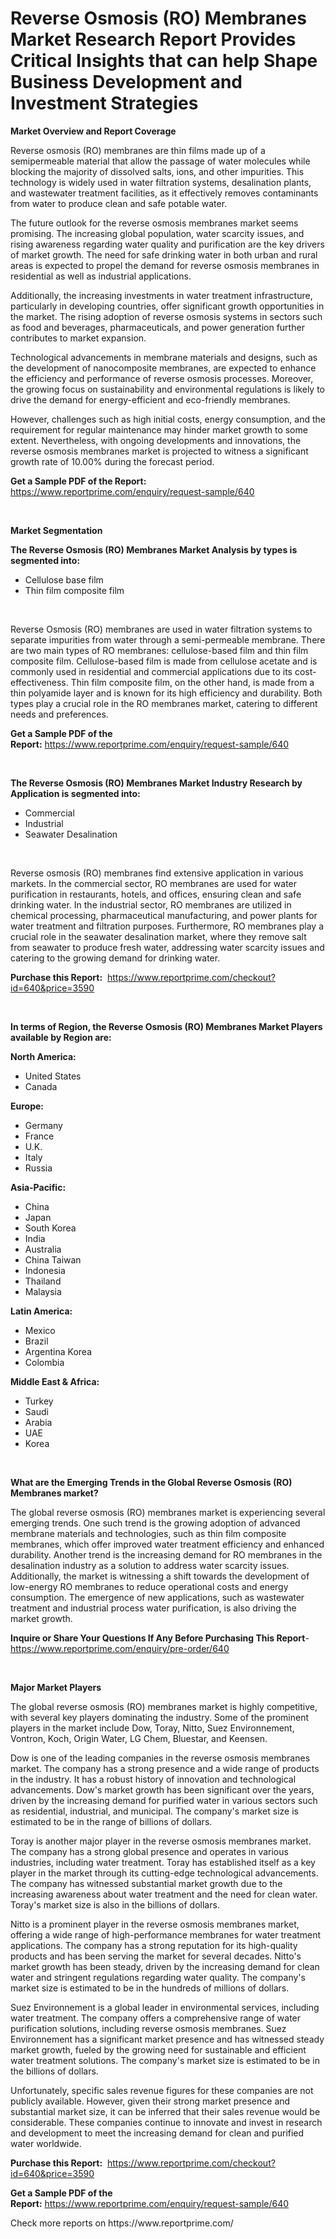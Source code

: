 <p><h1>Reverse Osmosis (RO) Membranes Market Research Report Provides Critical Insights that can help Shape Business Development and Investment Strategies</h1></p><p><strong>Market Overview and Report Coverage</strong></p>
<p><p>Reverse osmosis (RO) membranes are thin films made up of a semipermeable material that allow the passage of water molecules while blocking the majority of dissolved salts, ions, and other impurities. This technology is widely used in water filtration systems, desalination plants, and wastewater treatment facilities, as it effectively removes contaminants from water to produce clean and safe potable water.</p><p>The future outlook for the reverse osmosis membranes market seems promising. The increasing global population, water scarcity issues, and rising awareness regarding water quality and purification are the key drivers of market growth. The need for safe drinking water in both urban and rural areas is expected to propel the demand for reverse osmosis membranes in residential as well as industrial applications.</p><p>Additionally, the increasing investments in water treatment infrastructure, particularly in developing countries, offer significant growth opportunities in the market. The rising adoption of reverse osmosis systems in sectors such as food and beverages, pharmaceuticals, and power generation further contributes to market expansion.</p><p>Technological advancements in membrane materials and designs, such as the development of nanocomposite membranes, are expected to enhance the efficiency and performance of reverse osmosis processes. Moreover, the growing focus on sustainability and environmental regulations is likely to drive the demand for energy-efficient and eco-friendly membranes.</p><p>However, challenges such as high initial costs, energy consumption, and the requirement for regular maintenance may hinder market growth to some extent. Nevertheless, with ongoing developments and innovations, the reverse osmosis membranes market is projected to witness a significant growth rate of 10.00% during the forecast period.</p></p>
<p><strong>Get a Sample PDF of the Report:</strong> <a href="https://www.reportprime.com/enquiry/request-sample/640">https://www.reportprime.com/enquiry/request-sample/640</a></p>
<p>&nbsp;</p>
<p><strong>Market Segmentation</strong></p>
<p><strong>The Reverse Osmosis (RO) Membranes Market Analysis by types is segmented into:</strong></p>
<p><ul><li>Cellulose base film</li><li>Thin film composite film</li></ul></p>
<p>&nbsp;</p>
<p><p>Reverse Osmosis (RO) membranes are used in water filtration systems to separate impurities from water through a semi-permeable membrane. There are two main types of RO membranes: cellulose-based film and thin film composite film. Cellulose-based film is made from cellulose acetate and is commonly used in residential and commercial applications due to its cost-effectiveness. Thin film composite film, on the other hand, is made from a thin polyamide layer and is known for its high efficiency and durability. Both types play a crucial role in the RO membranes market, catering to different needs and preferences.</p></p>
<p><strong>Get a Sample PDF of the Report:</strong>&nbsp;<a href="https://www.reportprime.com/enquiry/request-sample/640">https://www.reportprime.com/enquiry/request-sample/640</a></p>
<p>&nbsp;</p>
<p><strong>The Reverse Osmosis (RO) Membranes Market Industry Research by Application is segmented into:</strong></p>
<p><ul><li>Commercial</li><li>Industrial</li><li>Seawater Desalination</li></ul></p>
<p>&nbsp;</p>
<p><p>Reverse osmosis (RO) membranes find extensive application in various markets. In the commercial sector, RO membranes are used for water purification in restaurants, hotels, and offices, ensuring clean and safe drinking water. In the industrial sector, RO membranes are utilized in chemical processing, pharmaceutical manufacturing, and power plants for water treatment and filtration purposes. Furthermore, RO membranes play a crucial role in the seawater desalination market, where they remove salt from seawater to produce fresh water, addressing water scarcity issues and catering to the growing demand for drinking water.</p></p>
<p><strong>Purchase this Report:</strong>&nbsp; <a href="https://www.reportprime.com/checkout?id=640&price=3590">https://www.reportprime.com/checkout?id=640&price=3590</a></p>
<p>&nbsp;</p>
<p><strong>In terms of Region, the Reverse Osmosis (RO) Membranes Market Players available by Region are:</strong></p>
<p>
    <p> <strong> North America: </strong>
        <ul>
            <li>United States</li>
            <li>Canada</li>
        </ul>
        </p> 
    <p> <strong> Europe: </strong>
        <ul>
            <li>Germany</li>
            <li>France</li>
            <li>U.K.</li>
            <li>Italy</li>
            <li>Russia</li>
        </ul>
        </p> 
    <p> <strong> Asia-Pacific: </strong>
        <ul>
            <li>China</li>
            <li>Japan</li>
            <li>South Korea</li>
            <li>India</li>
            <li>Australia</li>
            <li>China Taiwan</li>
            <li>Indonesia</li>
            <li>Thailand</li>
            <li>Malaysia</li>
        </ul>
        </p> 
    <p> <strong> Latin America: </strong>
        <ul>
            <li>Mexico</li>
            <li>Brazil</li>
            <li>Argentina Korea</li>
            <li>Colombia</li>
        </ul>
        </p> 
    <p> <strong> Middle East & Africa: </strong>
        <ul>
            <li>Turkey</li>
            <li>Saudi</li>
            <li>Arabia</li>
            <li>UAE</li>
            <li>Korea</li>
        </ul>
    </p>
    </p>
<p>&nbsp;</p>
<p><strong>What are the Emerging Trends in the Global Reverse Osmosis (RO) Membranes market?</strong></p>
<p><p>The global reverse osmosis (RO) membranes market is experiencing several emerging trends. One such trend is the growing adoption of advanced membrane materials and technologies, such as thin film composite membranes, which offer improved water treatment efficiency and enhanced durability. Another trend is the increasing demand for RO membranes in the desalination industry as a solution to address water scarcity issues. Additionally, the market is witnessing a shift towards the development of low-energy RO membranes to reduce operational costs and energy consumption. The emergence of new applications, such as wastewater treatment and industrial process water purification, is also driving the market growth.</p></p>
<p><strong>Inquire or Share Your Questions If Any Before Purchasing This Report</strong>- <a href="https://www.reportprime.com/enquiry/pre-order/640">https://www.reportprime.com/enquiry/pre-order/640</a></p>
<p>&nbsp;</p>
<p><strong>Major Market Players</strong></p>
<p><p>The global reverse osmosis (RO) membranes market is highly competitive, with several key players dominating the industry. Some of the prominent players in the market include Dow, Toray, Nitto, Suez Environnement, Vontron, Koch, Origin Water, LG Chem, Bluestar, and Keensen.</p><p>Dow is one of the leading companies in the reverse osmosis membranes market. The company has a strong presence and a wide range of products in the industry. It has a robust history of innovation and technological advancements. Dow's market growth has been significant over the years, driven by the increasing demand for purified water in various sectors such as residential, industrial, and municipal. The company's market size is estimated to be in the range of billions of dollars.</p><p>Toray is another major player in the reverse osmosis membranes market. The company has a strong global presence and operates in various industries, including water treatment. Toray has established itself as a key player in the market through its cutting-edge technological advancements. The company has witnessed substantial market growth due to the increasing awareness about water treatment and the need for clean water. Toray's market size is also in the billions of dollars.</p><p>Nitto is a prominent player in the reverse osmosis membranes market, offering a wide range of high-performance membranes for water treatment applications. The company has a strong reputation for its high-quality products and has been serving the market for several decades. Nitto's market growth has been steady, driven by the increasing demand for clean water and stringent regulations regarding water quality. The company's market size is estimated to be in the hundreds of millions of dollars.</p><p>Suez Environnement is a global leader in environmental services, including water treatment. The company offers a comprehensive range of water purification solutions, including reverse osmosis membranes. Suez Environnement has a significant market presence and has witnessed steady market growth, fueled by the growing need for sustainable and efficient water treatment solutions. The company's market size is estimated to be in the billions of dollars.</p><p>Unfortunately, specific sales revenue figures for these companies are not publicly available. However, given their strong market presence and substantial market size, it can be inferred that their sales revenue would be considerable. These companies continue to innovate and invest in research and development to meet the increasing demand for clean and purified water worldwide.</p></p>
<p><strong>Purchase this Report:</strong>&nbsp;&nbsp;<a href="https://www.reportprime.com/checkout?id=640&price=3590">https://www.reportprime.com/checkout?id=640&price=3590</a></p>
<p></p>
<p><strong>Get a Sample PDF of the Report:</strong>&nbsp;<a href="https://www.reportprime.com/enquiry/request-sample/640">https://www.reportprime.com/enquiry/request-sample/640</a></p>
<p>Check more reports on https://www.reportprime.com/</p>